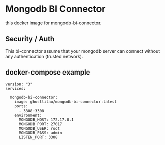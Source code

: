 # Mongodb BI Connector

this docker image for mongodb-bi-connector.

## Security / Auth

This bi-connector assume that your mongodb server can connect without any authentication (trusted network).

## docker-compose example

```
version: "3"
services:
 
  mongodb-bi-connector:
    image: ghostlitao/mongodb-bi-connector:latest
    ports:
      - 3308:3308
    environment:
      MONGODB_HOST: 172.17.0.1
      MONGODB_PORT: 27017
      MONGODB_USER: root
      MONGODB_PASS: admin
      LISTEN_PORT: 3308

```


